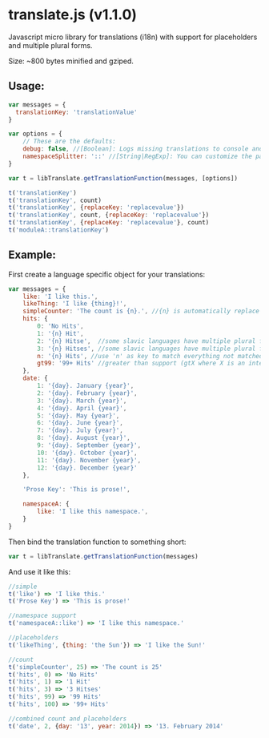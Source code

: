 translate.js (v1.1.0)
=====================

Javascript micro library for translations (i18n) with support for placeholders and multiple plural forms.

Size: ~800 bytes minified and gziped.

Usage:
------

```JavaScript
var messages = {
  translationKey: 'translationValue'
}

var options = {
    // These are the defaults:
    debug: false, //[Boolean]: Logs missing translations to console and adds @@-markers around output.
    namespaceSplitter: '::' //[String|RegExp]: You can customize the part which splits namespace and translationKeys.
}

var t = libTranslate.getTranslationFunction(messages, [options])

t('translationKey')
t('translationKey', count)
t('translationKey', {replaceKey: 'replacevalue'})
t('translationKey', count, {replaceKey: 'replacevalue'})
t('translationKey', {replaceKey: 'replacevalue'}, count)
t('moduleA::translationKey')

```

Example:
--------

First create a language specific object for your translations:

```JavaScript
var messages = {
    like: 'I like this.',
    likeThing: 'I like {thing}!',
    simpleCounter: 'The count is {n}.', //{n} is automatically replace with count
    hits: {
        0: 'No Hits',
        1: '{n} Hit',
        2: '{n} Hitse',  //some slavic languages have multiple plural forms
        3: '{n} Hitses', //some slavic languages have multiple plural forms
        n: '{n} Hits', //use 'n' as key to match everything not matched more explicitly
        gt99: '99+ Hits' //greater than support (gtX where X is an integer)
    },
    date: {
        1: '{day}. January {year}',
        2: '{day}. February {year}',
        3: '{day}. March {year}',
        4: '{day}. April {year}',
        5: '{day}. May {year}',
        6: '{day}. June {year}',
        7: '{day}. July {year}',
        8: '{day}. August {year}',
        9: '{day}. September {year}',
        10: '{day}. October {year}',
        11: '{day}. November {year}',
        12: '{day}. December {year}'
    },

    'Prose Key': 'This is prose!',  

    namespaceA: {
        like: 'I like this namespace.',
    }
}
```

Then bind the translation function to something short:
```JavaScript
var t = libTranslate.getTranslationFunction(messages)
```

And use it like this:
```JavaScript
//simple
t('like') => 'I like this.'
t('Prose Key') => 'This is prose!'

//namespace support
t('namespaceA::like') => 'I like this namespace.'

//placeholders
t('likeThing', {thing: 'the Sun'}) => 'I like the Sun!'

//count
t('simpleCounter', 25) => 'The count is 25'
t('hits', 0) => 'No Hits'
t('hits', 1) => '1 Hit'
t('hits', 3) => '3 Hitses'
t('hits', 99) => '99 Hits'
t('hits', 100) => '99+ Hits'

//combined count and placeholders
t('date', 2, {day: '13', year: 2014}) => '13. February 2014'

```
